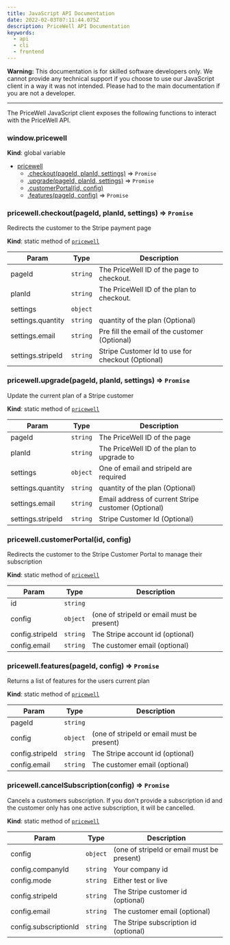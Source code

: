 ```yaml
---
title: JavaScript API Documentation
date: 2022-02-03T07:11:44.075Z
description: PriceWell API Documentation
keywords:
  - api
  - cli
  - frontend
---
```

**Warning:** This documentation is for skilled software developers only. We cannot provide any technical support if you choose to use our JavaScript client in a way it was not intended. Please had to the main documentation if you are not a developer.

---

The PriceWell JavaScript client exposes the following functions to interact with the PriceWell API.

### window.pricewell
**Kind**: global variable

* [pricewell](#pricewell)
    * [.checkout(pageId, planId, settings)](#pricewell.checkout) ⇒ <code>Promise</code>
    * [.upgrade(pageId, planId, settings)](#pricewell.upgrade) ⇒ <code>Promise</code>
    * [.customerPortal(id, config)](#pricewell.customerPortal)
    * [.features(pageId, config)](#pricewell.features) ⇒ <code>Promise</code>

<a name="pricewell.checkout"></a>

### pricewell.checkout(pageId, planId, settings) ⇒ <code>Promise</code>
Redirects the customer to the Stripe payment page

**Kind**: static method of [<code>pricewell</code>](#pricewell)

| Param | Type | Description |
| --- | --- | --- |
| pageId | <code>string</code> | The PriceWell ID of the page to checkout. |
| planId | <code>string</code> | The PriceWell ID of the plan to checkout. |
| settings | <code>object</code> |  |
| settings.quantity | <code>string</code> | quantity of the plan (Optional) |
| settings.email | <code>string</code> | Pre fill the email of the customer (Optional) |
| settings.stripeId | <code>string</code> | Stripe Customer Id to use for checkout (Optional) |

<a name="pricewell.upgrade"></a>

### pricewell.upgrade(pageId, planId, settings) ⇒ <code>Promise</code>
Update the current plan of a Stripe customer

**Kind**: static method of [<code>pricewell</code>](#pricewell)

| Param | Type | Description |
| --- | --- | --- |
| pageId | <code>string</code> | The PriceWell ID of the page |
| planId | <code>string</code> | The PriceWell ID of the plan to upgrade to |
| settings | <code>object</code> | One of email and stripeId are required |
| settings.quantity | <code>string</code> | quantity of the plan (Optional) |
| settings.email | <code>string</code> | Email address of current Stripe customer (Optional) |
| settings.stripeId | <code>string</code> | Stripe Customer Id (Optional) |

<a name="pricewell.customerPortal"></a>

### pricewell.customerPortal(id, config)
Redirects the customer to the Stripe Customer Portal to manage their subscription

**Kind**: static method of [<code>pricewell</code>](#pricewell)

| Param | Type | Description |
| --- | --- | --- |
| id | <code>string</code> |  |
| config | <code>object</code> | (one of stripeId or email must be present) |
| config.stripeId | <code>string</code> | The Stripe account id (optional) |
| config.email | <code>string</code> | The customer email (optional) |

<a name="pricewell.features"></a>

### pricewell.features(pageId, config) ⇒ <code>Promise</code>
Returns a list of features for the users current plan

**Kind**: static method of [<code>pricewell</code>](#pricewell)

| Param | Type | Description |
| --- | --- | --- |
| pageId | <code>string</code> |  |
| config | <code>object</code> | (one of stripeId or email must be present) |
| config.stripeId | <code>string</code> | The Stripe account id (optional) |
| config.email | <code>string</code> | The customer email (optional) |

<a name="pricewell.cancelSubscription"></a>

### pricewell.cancelSubscription(config) ⇒ <code>Promise</code>
Cancels a customers subscription. If you don't provide a subscription id
and the customer only has one active subscription, it will be cancelled.

**Kind**: static method of [<code>pricewell</code>](#pricewell)

| Param | Type | Description |
| --- | --- | --- |
| config | <code>object</code> | (one of stripeId or email must be present) |
| config.companyId | <code>string</code> | Your company id |
| config.mode | <code>string</code> | Either test or live |
| config.stripeId | <code>string</code> | The Stripe customer id (optional) |
| config.email | <code>string</code> | The customer email (optional) |
| config.subscriptionId | <code>string</code> | The Stripe subscription id (optional) |